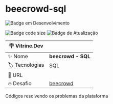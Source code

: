 # beecrowd-sql


![Badge em Desenvolvimento](http://img.shields.io/static/v1?label=STATUS&message=EM%20DESENVOLVIMENTO&color=GREEN&style=for-the-badge)

![Badge code size](https://img.shields.io/github/languages/code-size/fab-souza/beecrowd-sql)
![Badge de Atualização](https://img.shields.io/github/last-commit/fab-souza/beecrowd-sql)

| :placard: Vitrine.Dev |    |
| -------------  | --- |
| :sparkles: Nome        | **beecrowd - SQL**
| :label: Tecnologias | SQL
| :rocket: URL         | 
| :fire: Desafio     | [beecrowd](https://www.beecrowd.com.br/judge/pt/problems/index/9)




Códigos resolvendo os problemas da plataforma
